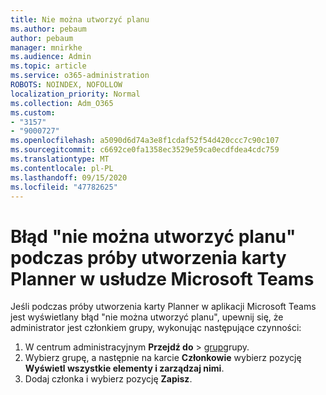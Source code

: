 ```yaml
---
title: Nie można utworzyć planu
ms.author: pebaum
author: pebaum
manager: mnirkhe
ms.audience: Admin
ms.topic: article
ms.service: o365-administration
ROBOTS: NOINDEX, NOFOLLOW
localization_priority: Normal
ms.collection: Adm_O365
ms.custom:
- "3157"
- "9000727"
ms.openlocfilehash: a5090d6d74a3e8f1cdaf52f54d420ccc7c90c107
ms.sourcegitcommit: c6692ce0fa1358ec3529e59ca0ecdfdea4cdc759
ms.translationtype: MT
ms.contentlocale: pl-PL
ms.lasthandoff: 09/15/2020
ms.locfileid: "47782625"
---
```

# <a name="failed-to-create-the-plan-error-when-trying-to-create-a-planner-tab-in-microsoft-teams"></a>Błąd "nie można utworzyć planu" podczas próby utworzenia karty Planner w usłudze Microsoft Teams

Jeśli podczas próby utworzenia karty Planner w aplikacji Microsoft Teams jest wyświetlany błąd "nie można utworzyć planu", upewnij się, że administrator jest członkiem grupy, wykonując następujące czynności:

1. W centrum administracyjnym **Przejdź do**  >  [grup](https://admin.microsoft.com/Adminportal/Home?source=applauncher#/groups)grupy. 
2. Wybierz grupę, a następnie na karcie **Członkowie** wybierz pozycję **Wyświetl wszystkie elementy i zarządzaj nimi**.
3. Dodaj członka i wybierz pozycję **Zapisz**.